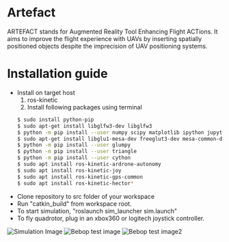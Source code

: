 # Artefact

ARTEFACT stands for Augmented Reality Tool Enhancing Flight ACTions.
It aims to improve the flight experience with UAVs by inserting  spatially positioned objects despite the imprecision of UAV positioning systems.

# Installation guide

+ Install on target host
	1. ros-kinetic
	2. Install following packages using terminal
	```sh
	$ sudo install python-pip
	$ sudo apt-get install libglfw3-dev libglfw3
	$ python -m pip install --user numpy scipy matplotlib ipython jupyter pandas sympy nose
	$ sudo apt-get install libglu1-mesa-dev freeglut3-dev mesa-common-dev
	$ python -m pip install --user glumpy
	$ python -m pip install --user triangle
	$ python -m pip install --user cython
	$ sudo apt install ros-kinetic-ardrone-autonomy
	$ sudo apt install ros-kinetic-joy
	$ sudo apt install ros-kinetic-gps-common
	$ sudo apt install ros-kinetic-hector*
	```
+ Clone repository to src folder of your workspace
+ Run "catkin_build" from workspace root. 
+ To start simulation, "roslaunch sim_launcher sim.launch"
+ To fly quadrotor, plug in an xbox360 or logitech joystick controller.

![Simulation Image](https://gitlab.centralesupelec.fr/pennerath/Artefact/blob/master/resources/index.jpeg)
![Bebop test image](https://gitlab.centralesupelec.fr/pennerath/Artefact/blob/master/resources/index1.jpeg)
![Bebop test image2](https://gitlab.centralesupelec.fr/pennerath/Artefact/blob/master/resources/index2.jpeg)